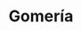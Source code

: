 ---
title: "Gomería"
url: /cochabamba/gomeria-avenida-santa-vera-cruz/
shop: reparación de automóviles
---